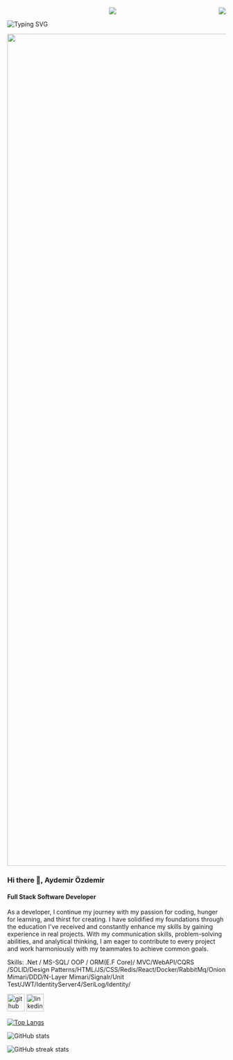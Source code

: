 <br>
<p align="center"><img src="https://i.imgur.com/A6bWGFl.gif"/>
<img src="https://komarev.com/ghpvc/?username=aydemirOzdemir&&style=plastics&&color=yellow" align="right"/> </p>


![Typing SVG](https://readme-typing-svg.herokuapp.com?color=%CC00FF&lines=Welcome+Aydemir+Özdemir's+GitHub;+This+is+my+profile)


 <img src="https://www.animatedimages.org/data/media/562/animated-line-image-0184.gif" width="1920" />
 </p>

### Hi there 👋, Aydemir Özdemir
#### Full Stack Software Developer
As a developer, I continue my journey with my passion for coding, hunger for learning, and thirst for creating. I have solidified my foundations through the education I've received and constantly enhance my skills by gaining experience in real projects. With my communication skills, problem-solving abilities, and analytical thinking, I am eager to contribute to every project and work harmoniously with my teammates to achieve common goals.

Skills: .Net / MS-SQL/ OOP / ORM(E.F Core)/ MVC/WebAPI/CQRS /SOLID/Design Patterns/HTML/JS/CSS/Redis/React/Docker/RabbitMq/Onion Mimari/DDD/N-Layer Mimari/Signalr/Unit Test/JWT/IdentityServer4/SeriLog/Identity/



[<img src='https://cdn.jsdelivr.net/npm/simple-icons@3.0.1/icons/github.svg' alt='github' height='40'>](https://github.com/aydemirOzdemir)  [<img src='https://cdn.jsdelivr.net/npm/simple-icons@3.0.1/icons/linkedin.svg' alt='linkedin' height='40'>](https://www.linkedin.com/in/https://www.linkedin.com/in/aydemir-%C3%B6zdemir-a01627297//)  

[![Top Langs](https://github-readme-stats.vercel.app/api/top-langs/?username=aydemirOzdemir)](https://github.com/anuraghazra/github-readme-stats)

![GitHub stats](https://github-readme-stats.vercel.app/api?username=aydemirOzdemir&show_icons=true)  

![GitHub streak stats](https://streak-stats.demolab.com/?user=aydemirOzdemir)  

